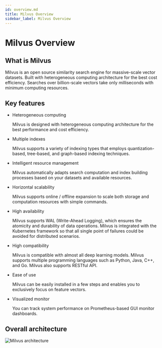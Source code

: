 ```yaml
---
id: overview.md
title: Milvus Overview
sidebar_label: Milvus Overview
---
```


# Milvus Overview

## What is Milvus

Milvus is an open source similarity search engine for massive-scale vector datasets. Built with heterogeneous computing architecture for the best cost efficiency. Searches over billion-scale vectors take only milliseconds with minimum computing resources.

## Key features

- Heterogeneous computing

  Milvus is designed with heterogeneous computing architecture for the best performance and cost efficiency.

- Multiple indexes

  Milvus supports a variety of indexing types that employs quantization-based, tree-based, and graph-based indexing techniques.

- Intelligent resource management

  Milvus automatically adapts search computation and index building processes based on your datasets and available resources.

- Horizontal scalability

  Milvus supports online / offline expansion to scale both storage and computation resources with simple commands.

- High availability

  Milvus supports WAL (Write-Ahead Logging), which ensures the atomicity and durability of data operations. Milvus is integrated with the Kubernetes framework so that all single point of failures could be avoided for distributed scenarios.

- High compatibility

  Milvus is compatible with almost all deep learning models. Milvus supports multiple programming languages such as Python, Java, C++, and Go. Milvus also supports RESTful API.

- Ease of use

  Milvus can be easily installed in a few steps and enables you to exclusively focus on feature vectors.

- Visualized monitor

  You can track system performance on Prometheus-based GUI monitor dashboards.


## Overall architecture

![Milvus architecture](https://raw.githubusercontent.com/milvus-io/docs/master/assets/milvus_arch.png)

